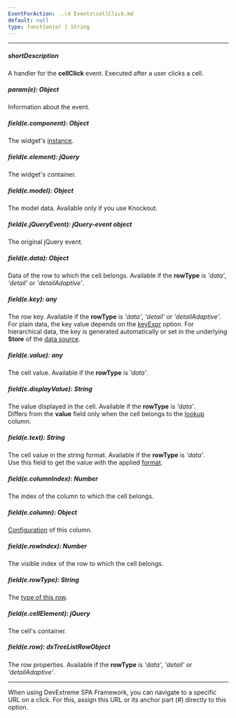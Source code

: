 ```yaml
---
EventForAction: ..\4 Events\cellClick.md
default: null
type: function(e) | String
---
```

---
##### shortDescription
A handler for the **cellClick** event. Executed after a user clicks a cell.

##### param(e): Object
Information about the event.

##### field(e.component): Object
The widget's [instance](/api-reference/10%20UI%20Widgets/Component/3%20Methods/instance().md '/Documentation/ApiReference/UI_Widgets/dxTreeList/Methods/#instance').

##### field(e.element): jQuery
The widget's container.

##### field(e.model): Object
The model data. Available only if you use Knockout.

##### field(e.jQueryEvent): jQuery-event object
The original jQuery event.

##### field(e.data): Object
Data of the row to which the cell belongs. Available if the **rowType** is *'data'*, *'detail'* or *'detailAdaptive'*.

##### field(e.key): any
The row key. Available if the **rowType** is *'data'*, *'detail'* or *'detailAdaptive'*.       
For plain data, the key value depends on the [keyExpr](/api-reference/10%20UI%20Widgets/dxTreeList/1%20Configuration/keyExpr.md '/Documentation/ApiReference/UI_Widgets/dxTreeList/Configuration/#keyExpr') option. For hierarchical data, the key is generated automatically or set in the underlying **Store** of the [data source](/api-reference/10%20UI%20Widgets/dxTreeList/1%20Configuration/dataSource.md '/Documentation/ApiReference/UI_Widgets/dxTreeList/Configuration/#dataSource').

##### field(e.value): any
The cell value. Available if the **rowType** is *'data'*.

##### field(e.displayValue): String
The value displayed in the cell. Available if the **rowType** is *'data'*.      
Differs from the **value** field only when the cell belongs to the [lookup](/api-reference/10%20UI%20Widgets/dxTreeList/1%20Configuration/columns/lookup '/Documentation/ApiReference/UI_Widgets/dxTreeList/Configuration/columns/lookup/') column.

##### field(e.text): String
The cell value in the string format. Available if the **rowType** is *'data'*.     
Use this field to get the value with the applied [format](/api-reference/10%20UI%20Widgets/GridBase/1%20Configuration/columns/format.md '/Documentation/ApiReference/UI_Widgets/dxTreeList/Configuration/columns/#format').

##### field(e.columnIndex): Number
The index of the column to which the cell belongs.

##### field(e.column): Object
[Configuration](/api-reference/10%20UI%20Widgets/dxTreeList/1%20Configuration/columns '/Documentation/ApiReference/UI_Widgets/dxTreeList/Configuration/columns/') of this column.

##### field(e.rowIndex): Number
The visible index of the row to which the cell belongs.

##### field(e.rowType): String
The [type of this row](/api-reference/10%20UI%20Widgets/dxTreeList/6%20Row/rowType.md '/Documentation/ApiReference/UI_Widgets/dxTreeList/Row/#rowType').

##### field(e.cellElement): jQuery
The cell's container.

##### field(e.row): dxTreeListRowObject
The row properties. Available if the **rowType** is *'data'*, *'detail'* or *'detailAdaptive'*.

---
When using DevExtreme SPA Framework, you can navigate to a specific URL on a click. For this, assign this URL or its anchor part (#) directly to this option.